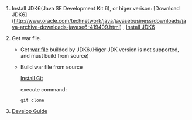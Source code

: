 1. Install JDK6(Java SE Development Kit 6), or higer verison: [Download JDK6] (http://www.oracle.com/technetwork/java/javasebusiness/downloads/java-archive-downloads-javase6-419409.html) ,  [Install JDK6](http://www.oracle.com/technetwork/java/javase/install-142943.html)
1. Get war file. 
   * Get [war file](https://github.com/cnnic/rdap/tree/develop/rdap-webapp/target/rdap-webapp.war) builded by JDK6.(Higer JDK version is not supported, and must build from source)
      
   * Build war file from source
   
      [Install Git](http://git-scm.com/book/en/Getting-Started-Installing-Git)

      execute command:
      ```
      git clone
      ```

1. [Develop Guide](https://github.com/cnnic/rdap/wiki/Develop%20Guide)
